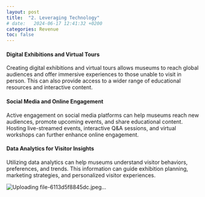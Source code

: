 ```yaml
---
layout: post
title:  "2. Leveraging Technology"
# date:   2024-06-17 12:41:32 +0200
categories: Revenue
toc: false
---
```


#### **Digital Exhibitions and Virtual Tours**
Creating digital exhibitions and virtual tours allows museums to reach global audiences and offer immersive experiences to those unable to visit in person. This can also provide access to a wider range of educational resources and interactive content.

#### **Social Media and Online Engagement**
Active engagement on social media platforms can help museums reach new audiences, promote upcoming events, and share educational content. Hosting live-streamed events, interactive Q&A sessions, and virtual workshops can further enhance online engagement.

#### **Data Analytics for Visitor Insights**
Utilizing data analytics can help museums understand visitor behaviors, preferences, and trends. This information can guide exhibition planning, marketing strategies, and personalized visitor experiences.

![Uploading file-6113d5f8845dc.jpeg…]()
